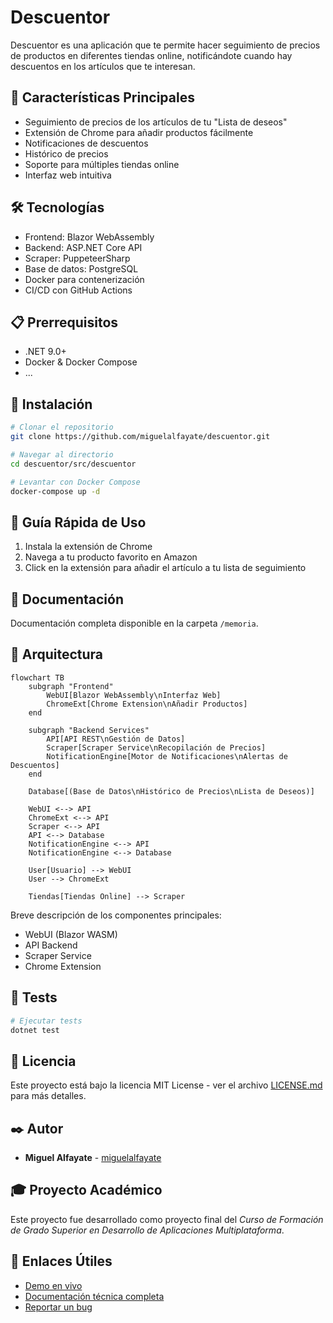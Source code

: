 # Descuentor

Descuentor es una aplicación que te permite hacer seguimiento de precios de productos en diferentes tiendas online, notificándote cuando hay descuentos en los artículos que te interesan.

## 🚀 Características Principales

- Seguimiento de precios de los artículos de tu "Lista de deseos"
- Extensión de Chrome para añadir productos fácilmente
- Notificaciones de descuentos
- Histórico de precios
- Soporte para múltiples tiendas online
- Interfaz web intuitiva

## 🛠️ Tecnologías

- Frontend: Blazor WebAssembly
- Backend: ASP.NET Core API
- Scraper: PuppeteerSharp
- Base de datos: PostgreSQL
- Docker para contenerización
- CI/CD con GitHub Actions

## 📋 Prerrequisitos

- .NET 9.0+
- Docker & Docker Compose
- ...

## 🔧 Instalación

```bash
# Clonar el repositorio
git clone https://github.com/miguelalfayate/descuentor.git

# Navegar al directorio
cd descuentor/src/descuentor

# Levantar con Docker Compose
docker-compose up -d
```

## 🚀 Guía Rápida de Uso

1. Instala la extensión de Chrome
2. Navega a tu producto favorito en Amazon
3. Click en la extensión para añadir el artículo a tu lista de seguimiento

## 📖 Documentación

Documentación completa disponible en la carpeta `/memoria`.

## 🔄 Arquitectura

```mermaid
flowchart TB
    subgraph "Frontend"
        WebUI[Blazor WebAssembly\nInterfaz Web]
        ChromeExt[Chrome Extension\nAñadir Productos]
    end

    subgraph "Backend Services"
        API[API REST\nGestión de Datos]
        Scraper[Scraper Service\nRecopilación de Precios]
        NotificationEngine[Motor de Notificaciones\nAlertas de Descuentos]
    end

    Database[(Base de Datos\nHistórico de Precios\nLista de Deseos)]
    
    WebUI <--> API
    ChromeExt <--> API
    Scraper <--> API
    API <--> Database
    NotificationEngine <--> API
    NotificationEngine <--> Database

    User[Usuario] --> WebUI
    User --> ChromeExt

    Tiendas[Tiendas Online] --> Scraper
```



Breve descripción de los componentes principales:
- WebUI (Blazor WASM)
- API Backend
- Scraper Service
- Chrome Extension

## 🧪 Tests

```bash
# Ejecutar tests
dotnet test
```

## 📝 Licencia

Este proyecto está bajo la licencia MIT License - ver el archivo [LICENSE.md](link) para más detalles.

## ✒️ Autor

* **Miguel Alfayate** - [miguelalfayate](https://github.com/miguelalfayate/)

## 🎓 Proyecto Académico

Este proyecto fue desarrollado como proyecto final del *Curso de Formación de Grado Superior en Desarrollo de Aplicaciones Multiplataforma*.

## 🔗 Enlaces Útiles

- [Demo en vivo](link)
- [Documentación técnica completa](link)
- [Reportar un bug](link)
